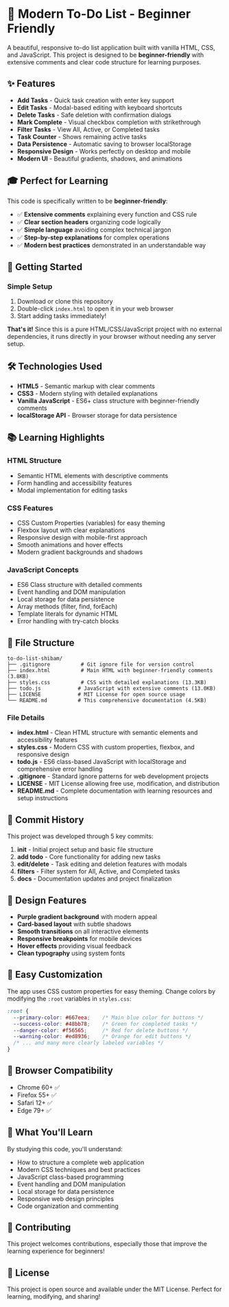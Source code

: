 # 📝 Modern To-Do List - Beginner Friendly

A beautiful, responsive to-do list application built with vanilla HTML, CSS, and JavaScript. This project is designed to be **beginner-friendly** with extensive comments and clear code structure for learning purposes.

## ✨ Features

- **Add Tasks** - Quick task creation with enter key support
- **Edit Tasks** - Modal-based editing with keyboard shortcuts
- **Delete Tasks** - Safe deletion with confirmation dialogs
- **Mark Complete** - Visual checkbox completion with strikethrough
- **Filter Tasks** - View All, Active, or Completed tasks
- **Task Counter** - Shows remaining active tasks
- **Data Persistence** - Automatic saving to browser localStorage
- **Responsive Design** - Works perfectly on desktop and mobile
- **Modern UI** - Beautiful gradients, shadows, and animations

## 🎓 Perfect for Learning

This code is specifically written to be **beginner-friendly**:
- ✅ **Extensive comments** explaining every function and CSS rule
- ✅ **Clear section headers** organizing code logically
- ✅ **Simple language** avoiding complex technical jargon
- ✅ **Step-by-step explanations** for complex operations
- ✅ **Modern best practices** demonstrated in an understandable way

## 🚀 Getting Started

### Simple Setup
1. Download or clone this repository
2. Double-click `index.html` to open it in your web browser
3. Start adding tasks immediately!

**That's it!** Since this is a pure HTML/CSS/JavaScript project with no external dependencies, it runs directly in your browser without needing any server setup.

## 🛠️ Technologies Used

- **HTML5** - Semantic markup with clear comments
- **CSS3** - Modern styling with detailed explanations
- **Vanilla JavaScript** - ES6+ class structure with beginner-friendly comments
- **localStorage API** - Browser storage for data persistence

## 📚 Learning Highlights

### HTML Structure
- Semantic HTML elements with descriptive comments
- Form handling and accessibility features
- Modal implementation for editing tasks

### CSS Features
- CSS Custom Properties (variables) for easy theming
- Flexbox layout with clear explanations
- Responsive design with mobile-first approach
- Smooth animations and hover effects
- Modern gradient backgrounds and shadows

### JavaScript Concepts
- ES6 Class structure with detailed comments
- Event handling and DOM manipulation
- Local storage for data persistence
- Array methods (filter, find, forEach)
- Template literals for dynamic HTML
- Error handling with try-catch blocks

## 📄 File Structure

```
to-do-list-shibam/
├── .gitignore          # Git ignore file for version control
├── index.html          # Main HTML with beginner-friendly comments (3.8KB)
├── styles.css          # CSS with detailed explanations (13.3KB)
├── todo.js            # JavaScript with extensive comments (13.0KB)
├── LICENSE            # MIT License for open source usage
└── README.md          # This comprehensive documentation (4.5KB)
```

### File Details
- **index.html** - Clean HTML structure with semantic elements and accessibility features
- **styles.css** - Modern CSS with custom properties, flexbox, and responsive design
- **todo.js** - ES6 class-based JavaScript with localStorage and comprehensive error handling
- **.gitignore** - Standard ignore patterns for web development projects
- **LICENSE** - MIT License allowing free use, modification, and distribution
- **README.md** - Complete documentation with learning resources and setup instructions

## 📝 Commit History

This project was developed through 5 key commits:

1. **init** - Initial project setup and basic file structure
2. **add todo** - Core functionality for adding new tasks
3. **edit/delete** - Task editing and deletion features with modals
4. **filters** - Filter system for All, Active, and Completed tasks
5. **docs** - Documentation updates and project finalization

## 🎨 Design Features

- **Purple gradient background** with modern appeal
- **Card-based layout** with subtle shadows
- **Smooth transitions** on all interactive elements
- **Responsive breakpoints** for mobile devices
- **Hover effects** providing visual feedback
- **Clean typography** using system fonts

## 🔧 Easy Customization

The app uses CSS custom properties for easy theming. Change colors by modifying the `:root` variables in `styles.css`:

```css
:root {
  --primary-color: #667eea;    /* Main blue color for buttons */
  --success-color: #48bb78;    /* Green for completed tasks */
  --danger-color: #f56565;     /* Red for delete buttons */
  --warning-color: #ed8936;    /* Orange for edit buttons */
  /* ... and many more clearly labeled variables */
}
```

## 📱 Browser Compatibility

- Chrome 60+ ✅
- Firefox 55+ ✅
- Safari 12+ ✅
- Edge 79+ ✅

## 🎯 What You'll Learn

By studying this code, you'll understand:
- How to structure a complete web application
- Modern CSS techniques and best practices
- JavaScript class-based programming
- Event handling and DOM manipulation
- Local storage for data persistence
- Responsive web design principles
- Code organization and commenting

## 🤝 Contributing

This project welcomes contributions, especially those that improve the learning experience for beginners!

## 📝 License

This project is open source and available under the MIT License. Perfect for learning, modifying, and sharing!